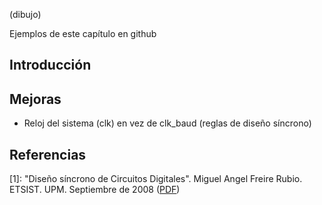 (dibujo)

Ejemplos de este capítulo en github

## Introducción

## Mejoras
* Reloj del sistema (clk) en vez de clk_baud (reglas de diseño síncrono)





## Referencias
[1]: "Diseño síncrono de Circuitos Digitales". Miguel Angel Freire Rubio. ETSIST. UPM. Septiembre de 2008 ([PDF](http://www.etsist.upm.es/uploaded/464/DS_Sep_2008.pdf))